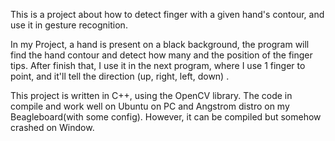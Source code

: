 This is a project about how to detect finger with a given hand's contour, and use it in gesture recognition.

In my Project, a hand is present on a black background, the program will find the hand contour and detect how many and the position of the finger tips. After finish that, I use it in the next program, where I use 1 finger to point, and it'll tell the direction (up, right, left, down)
.

This project is written in C++, using the OpenCV library. The code in compile and work well on Ubuntu on PC and Angstrom distro on my Beagleboard(with some config). However, it can be compiled but somehow crashed on Window.